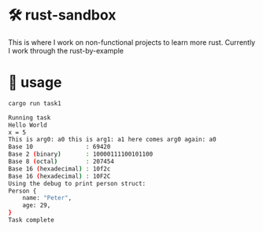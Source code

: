 # 🛠 rust-sandbox

This is where I work on non-functional projects to learn more rust. Currently I work through the rust-by-example 

# 🚀 usage

```bash
cargo run task1
```

```bash
Running task
Hello World
x = 5
This is arg0: a0 this is arg1: a1 here comes arg0 again: a0
Base 10               : 69420
Base 2 (binary)       : 10000111100101100
Base 8 (octal)        : 207454
Base 16 (hexadecimal) : 10f2c
Base 16 (hexadecimal) : 10F2C
Using the debug to print person struct:
Person {
    name: "Peter",
    age: 29,
}
Task complete
```
